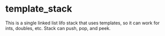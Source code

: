 # template_stack

This is a single linked list lifo stack that uses templates, so it can work for ints, doubles, etc. Stack can push, pop, and peek.
